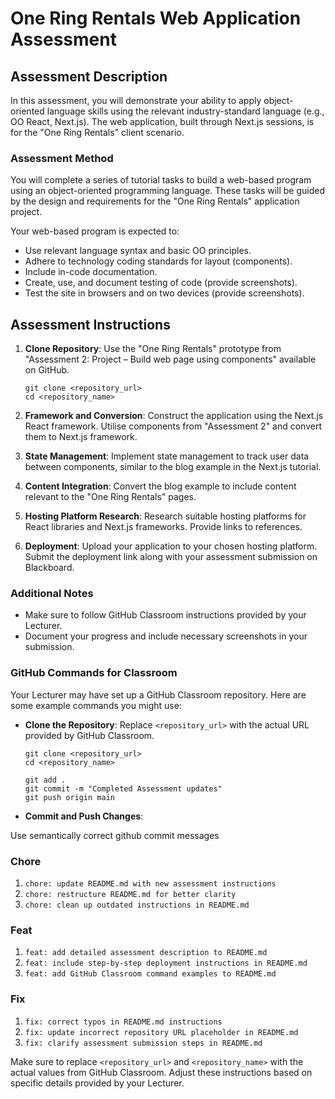 # One Ring Rentals Web Application Assessment

## Assessment Description

In this assessment, you will demonstrate your ability to apply object-oriented language skills using the relevant industry-standard language (e.g., OO React, Next.js). The web application, built through Next.js sessions, is for the "One Ring Rentals" client scenario.

### Assessment Method

You will complete a series of tutorial tasks to build a web-based program using an object-oriented programming language. These tasks will be guided by the design and requirements for the "One Ring Rentals" application project.

Your web-based program is expected to:
- Use relevant language syntax and basic OO principles.
- Adhere to technology coding standards for layout (components).
- Include in-code documentation.
- Create, use, and document testing of code (provide screenshots).
- Test the site in browsers and on two devices (provide screenshots).

## Assessment Instructions

1. **Clone Repository**: Use the "One Ring Rentals" prototype from "Assessment 2: Project – Build web page using components" available on GitHub.

    ```
    git clone <repository_url>
    cd <repository_name>
    ```

2. **Framework and Conversion**: Construct the application using the Next.js React framework. Utilise components from "Assessment 2" and convert them to Next.js framework.

3. **State Management**: Implement state management to track user data between components, similar to the blog example in the Next.js tutorial.

4. **Content Integration**: Convert the blog example to include content relevant to the "One Ring Rentals" pages.

5. **Hosting Platform Research**: Research suitable hosting platforms for React libraries and Next.js frameworks. Provide links to references.

6. **Deployment**: Upload your application to your chosen hosting platform. Submit the deployment link along with your assessment submission on Blackboard.

### Additional Notes

- Make sure to follow GitHub Classroom instructions provided by your Lecturer.
- Document your progress and include necessary screenshots in your submission.

### GitHub Commands for Classroom

Your Lecturer may have set up a GitHub Classroom repository. Here are some example commands you might use:

- **Clone the Repository**: Replace `<repository_url>` with the actual URL provided by GitHub Classroom.

    ```
    git clone <repository_url>
    cd <repository_name>
    ```

    ```
    git add .
    git commit -m "Completed Assessment updates"
    git push origin main
    ```

- **Commit and Push Changes**:

Use semantically correct github commit messages

### Chore
1. `chore: update README.md with new assessment instructions`
2. `chore: restructure README.md for better clarity`
3. `chore: clean up outdated instructions in README.md`

### Feat
1. `feat: add detailed assessment description to README.md`
2. `feat: include step-by-step deployment instructions in README.md`
3. `feat: add GitHub Classroom command examples to README.md`

### Fix
1. `fix: correct typos in README.md instructions`
2. `fix: update incorrect repository URL placeholder in README.md`
3. `fix: clarify assessment submission steps in README.md`

Make sure to replace `<repository_url>` and `<repository_name>` with the actual values from GitHub Classroom. Adjust these instructions based on specific details provided by your Lecturer.